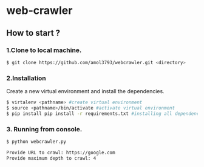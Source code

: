 # web-crawler

## How to start ?
### 1.Clone to local machine.
```sh
$ git clone https://github.com/amol3793/webcrawler.git <directory>
```

### 2.Installation
Create a new virtual environment and install the dependencies.
```sh
$ virtalenv <pathname> #create virtual environment
$ source <pathname>/bin/activate #activate virtual environment
$ pip install pip install -r requirements.txt #installing all dependencies
```
### 3. Running from console.

```sh
$ python webcrawler.py

Provide URL to crawl: https://google.com
Provide maximum depth to crawl: 4
